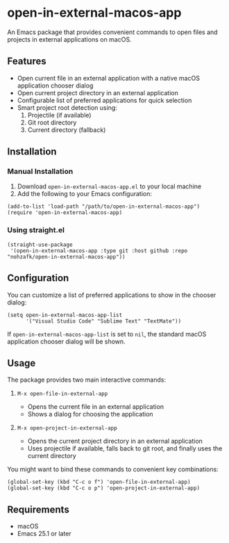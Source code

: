# open-in-external-macos-app

An Emacs package that provides convenient commands to open files and projects in external applications on macOS.

## Features

- Open current file in an external application with a native macOS application chooser dialog
- Open current project directory in an external application
- Configurable list of preferred applications for quick selection
- Smart project root detection using:
  1. Projectile (if available)
  2. Git root directory
  3. Current directory (fallback)

## Installation

### Manual Installation

1. Download `open-in-external-macos-app.el` to your local machine
2. Add the following to your Emacs configuration:

```elisp
(add-to-list 'load-path "/path/to/open-in-external-macos-app")
(require 'open-in-external-macos-app)
```

### Using straight.el

```elisp
(straight-use-package
 '(open-in-external-macos-app :type git :host github :repo "nohzafk/open-in-external-macos-app"))
```

## Configuration

You can customize a list of preferred applications to show in the chooser dialog:

```elisp
(setq open-in-external-macos-app-list
      '("Visual Studio Code" "Sublime Text" "TextMate"))
```

If `open-in-external-macos-app-list` is set to `nil`, the standard macOS application chooser dialog will be shown.

## Usage

The package provides two main interactive commands:

1. `M-x open-file-in-external-app`
   - Opens the current file in an external application
   - Shows a dialog for choosing the application

2. `M-x open-project-in-external-app`
   - Opens the current project directory in an external application
   - Uses projectile if available, falls back to git root, and finally uses the current directory

You might want to bind these commands to convenient key combinations:

```elisp
(global-set-key (kbd "C-c o f") 'open-file-in-external-app)
(global-set-key (kbd "C-c o p") 'open-project-in-external-app)
```

## Requirements

- macOS
- Emacs 25.1 or later
